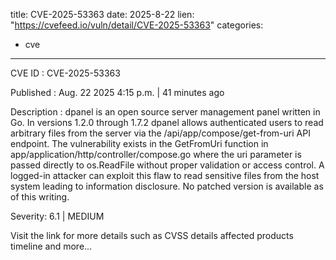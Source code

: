  
title: CVE-2025-53363
date: 2025-8-22
lien: "https://cvefeed.io/vuln/detail/CVE-2025-53363"
categories:
  - cve
---

CVE ID : CVE-2025-53363

Published :  Aug. 22
2025
4:15 p.m. | 41 minutes ago

Description : dpanel is an open source server management panel written in Go. In versions 1.2.0 through 1.7.2
dpanel allows authenticated users to read arbitrary files from the server via the /api/app/compose/get-from-uri API endpoint. The vulnerability exists in the GetFromUri function in app/application/http/controller/compose.go
where the uri parameter is passed directly to os.ReadFile without proper validation or access control. A logged-in attacker can exploit this flaw to read sensitive files from the host system
leading to information disclosure. No patched version is available as of this writing.

Severity: 6.1 | MEDIUM

Visit the link for more details
such as CVSS details
affected products
timeline
and more...
